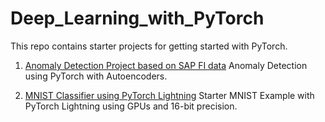 # Deep_Learning_with_PyTorch

This repo contains starter projects for getting started with PyTorch.
1.  [Anomaly Detection Project based on SAP FI data](https://github.com/subhasisj/Deep_Learning_with_PyTorch/blob/master/Anomaly_Detection_Financial_Accounting/Notebooks/Inference.ipynb)
  Anomaly Detection using PyTorch with Autoencoders.
  
2. [MNIST Classifier using PyTorch Lightning](https://github.com/subhasisj/Deep_Learning_with_PyTorch/blob/master/PyTorchLightning/PyTorchLightning.ipynb)
  Starter MNIST Example with PyTorch Lightning using GPUs and 16-bit precision.

